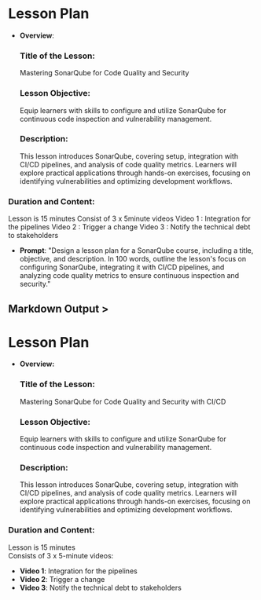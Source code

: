 # Lesson Plan

- **Overview**: 
  ### **Title of the Lesson:**  
  Mastering SonarQube for Code Quality and Security

  ### **Lesson Objective:**  
  Equip learners with skills to configure and utilize SonarQube for continuous code inspection and vulnerability management.

  ### **Description:**  
  This lesson introduces SonarQube, covering setup, integration with CI/CD pipelines, and analysis of code quality metrics. Learners will explore practical applications through hands-on exercises, focusing on identifying vulnerabilities and optimizing development workflows.


### **Duration and Content:**  
  
  Lesson is 15 minutes
  Consist of 3 x 5minute videos 
  Video 1 : Integration for the pipelines
  Video 2 : Trigger a change
  Video 3 : Notify the technical debt to stakeholders

- **Prompt**: "Design a lesson plan for a SonarQube course, including a title, objective, and description. In 100 words, outline the lesson's focus on configuring SonarQube, integrating it with CI/CD pipelines, and analyzing code quality metrics to ensure continuous inspection and security."


## Markdown Output >

# Lesson Plan

- **Overview:**  
  ### **Title of the Lesson:**  
  Mastering SonarQube for Code Quality and Security with CI/CD

  ### **Lesson Objective:**  
  Equip learners with skills to configure and utilize SonarQube for continuous code inspection and vulnerability management.

  ### **Description:**  
  This lesson introduces SonarQube, covering setup, integration with CI/CD pipelines, and analysis of code quality metrics. Learners will explore practical applications through hands-on exercises, focusing on identifying vulnerabilities and optimizing development workflows.

### **Duration and Content:**  
  
  Lesson is 15 minutes  
  Consists of 3 x 5-minute videos:  
  - **Video 1**: Integration for the pipelines  
  - **Video 2**: Trigger a change  
  - **Video 3**: Notify the technical debt to stakeholders
